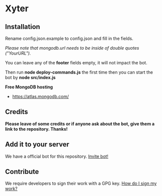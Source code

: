 # Xyter

## Installation

Rename config.json.example to config.json and fill in the fields.

_Please note that mongodb.url needs to be inside of double quotes ("YourURL")._

You can leave any of the **footer** fields empty, it will not impact the bot.

Then run **node deploy-commands.js** the first time then you can start the bot by **node src/index.js**

**Free MongoDB hosting**

- https://atlas.mongodb.com/

## Credits

**Please leave of some credits or if anyone ask about the bot, give them a link to the repository. Thanks!**

## Add it to your server

We have a official bot for this repository. [Invite bot!](https://discord.com/api/oauth2/authorize?client_id=949998000401436673&permissions=8&scope=bot%20applications.commands)

## Contribute

We require developers to sign their work with a GPG key. [How do I sign my work?](https://docs.github.com/en/authentication/managing-commit-signature-verification/generating-a-new-gpg-key)
